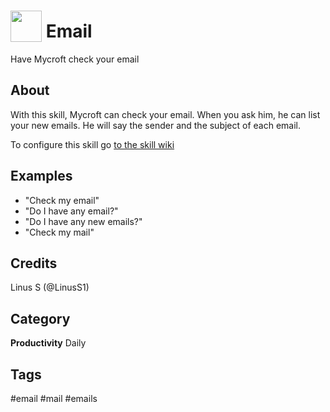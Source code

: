 # <img src='https://rawgithub.com/FortAwesome/Font-Awesome/master/advanced-options/raw-svg/solid/envelope.svg' card_color='#BDC3C7' width='50' height='50' style='vertical-align:bottom'/> Email
Have Mycroft check your email

## About 
With this skill, Mycroft can check your email. When you ask him, he can list your new emails. He will say the sender and the subject of each email.

To configure this skill go [to the skill wiki](https://github.com/LinusS1/email-skill/wiki/Configuration)

## Examples 
* "Check my email"
* "Do I have any email?"
* "Do I have any new emails?"
* "Check my mail"

## Credits 
Linus S (@LinusS1)

## Category
**Productivity**
Daily

## Tags
#email
#mail
#emails
